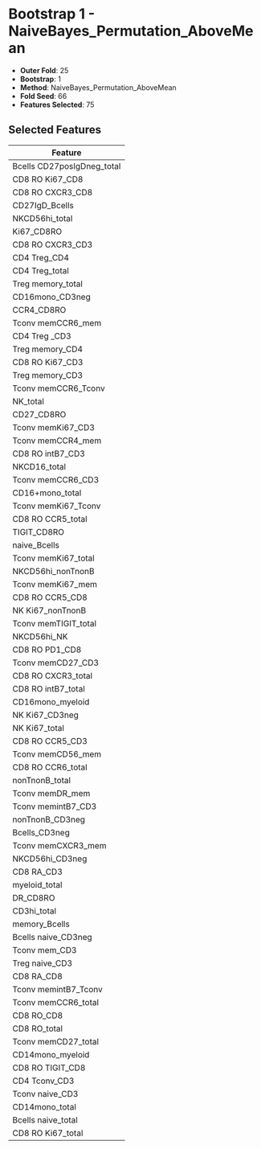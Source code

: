 # Bootstrap 1 - NaiveBayes_Permutation_AboveMean

- **Outer Fold**: 25
- **Bootstrap**: 1
- **Method**: NaiveBayes_Permutation_AboveMean
- **Fold Seed**: 66
- **Features Selected**: 75

## Selected Features

| Feature |
|---------|
| Bcells CD27posIgDneg_total |
| CD8 RO Ki67_CD8 |
| CD8 RO CXCR3_CD8 |
| CD27IgD_Bcells |
| NKCD56hi_total |
| Ki67_CD8RO |
| CD8 RO CXCR3_CD3 |
| CD4 Treg_CD4 |
| CD4 Treg_total |
| Treg memory_total |
| CD16mono_CD3neg |
| CCR4_CD8RO |
| Tconv memCCR6_mem |
| CD4 Treg _CD3 |
| Treg memory_CD4 |
| CD8  RO Ki67_CD3 |
| Treg memory_CD3 |
| Tconv memCCR6_Tconv |
| NK_total |
| CD27_CD8RO |
| Tconv memKi67_CD3 |
| Tconv memCCR4_mem |
| CD8 RO intB7_CD3 |
| NKCD16_total |
| Tconv memCCR6_CD3 |
| CD16+mono_total |
| Tconv memKi67_Tconv |
| CD8 RO CCR5_total |
| TIGIT_CD8RO |
| naive_Bcells |
| Tconv memKi67_total |
| NKCD56hi_nonTnonB |
| Tconv memKi67_mem |
| CD8 RO CCR5_CD8 |
| NK Ki67_nonTnonB |
| Tconv memTIGIT_total |
| NKCD56hi_NK |
| CD8 RO PD1_CD8 |
| Tconv memCD27_CD3 |
| CD8 RO CXCR3_total |
| CD8 RO intB7_total |
| CD16mono_myeloid |
| NK Ki67_CD3neg |
| NK Ki67_total |
| CD8 RO CCR5_CD3 |
| Tconv memCD56_mem |
| CD8 RO CCR6_total |
| nonTnonB_total |
| Tconv memDR_mem |
| Tconv memintB7_CD3 |
| nonTnonB_CD3neg |
| Bcells_CD3neg |
| Tconv memCXCR3_mem |
| NKCD56hi_CD3neg |
| CD8 RA_CD3 |
| myeloid_total |
| DR_CD8RO |
| CD3hi_total |
| memory_Bcells |
| Bcells naive_CD3neg |
| Tconv mem_CD3 |
| Treg naive_CD3 |
| CD8 RA_CD8 |
| Tconv memintB7_Tconv |
| Tconv memCCR6_total |
| CD8 RO_CD8 |
| CD8 RO_total |
| Tconv memCD27_total |
| CD14mono_myeloid |
| CD8 RO TIGIT_CD8 |
| CD4 Tconv_CD3 |
| Tconv naive_CD3 |
| CD14mono_total |
| Bcells naive_total |
| CD8 RO Ki67_total |
